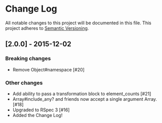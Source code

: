 # Change Log
All notable changes to this project will be documented in this file.
This project adheres to [Semantic Versioning](http://semver.org/).

## [2.0.0] - 2015-12-02
### Breaking changes
- Remove Object#namespace [#20]

### Other changes
- Add ability to pass a transformation block to element_counts [#21]
- Array#include_any? and friends now accept a single argument Array. [#18]
- Upgraded to RSpec 3 [#16]
- Added the Change Log!
